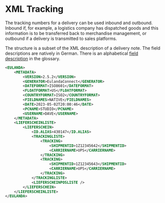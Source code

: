 # XML Tracking

The tracking numbers for a delivery can be used inbound and outbound. Inbound if, for example, a logistics company has dispatched goods and this information is to be transferred back to merchandise management, or outbound if a delivery is transmitted to sales platforms.

The structure is a subset of the XML description of a delivery note. The field descriptions are natively in German. There is an alphabetical [field description](./appendix/Fields.md) in the glossary.

```xml
<EULANDA>
    <METADATA>
        <VERSION>2.5.2</VERSION>
        <GENERATOR>EulandaConnect</GENERATOR>
        <DATEFORMAT>ISO8601</DATEFORMAT>
        <FLOATFORMAT>US</FLOATFORMAT>
        <COUNTRYFORMAT>ISO2</COUNTRYFORMAT>
        <FIELDNAMES>NATIVE</FIELDNAMES>
        <DATE>2023-05-02T20:00:46</DATE>
        <PCNAME>STUDIO</PCNAME>
        <USERNAME>DAVE</USERNAME>
    </METADATA>
    <LIEFERSCHEINLISTE>
        <LIEFERSCHEIN>
            <ID.ALIAS>430147</ID.ALIAS>
            <TRACKINGLISTE>
                <TRACKING>
                    <SHIPMENTID>1Z12345642</SHIPMENTID>
                    <CARRIERNAME>UPS</CARRIERNAME>
                </TRACKING>
                <TRACKING>
                    <SHIPMENTID>1Z12345643</SHIPMENTID>
                    <CARRIERNAME>UPS</CARRIERNAME>
                </TRACKING>                
            </TRACKINGLISTE>
            <LIEFERSCHEINPOSLISTE />
        </LIEFERSCHEIN>
    </LIEFERSCHEINLISTE>
</EULANDA>
```

